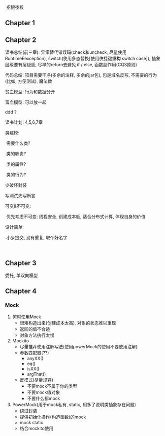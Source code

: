 ​	招银夜校

## Chapter 1



## Chapter 2

读书总结(前三章): 异常替代错误码(check和uncheck, 尽量使用RuntimeEexception), switch(使用多态替换[使用快捷键重构 switch case]), 抽象层级要有层级感, 尽早的return去避免 if / else, 函数副作用(CQS原则)

代码总结: 项目需要干净(多余的注释, 多余的jar包), 包是域名反写, 不需要的行为(比如, 方便测试), 魔法数

贫血模型: 行为和数据分开

富血模型: 可以放一起

ddd ?

读书计划: 4,5,6,7章

类建模:

​	需要什么类?

​	类的职责?

​	类的属性?

​	类的行为?

少破坏封装

写测试先写断言

可变&不可变:

​	优先考虑不可变: 线程安全, 创建成本低, 适合分布式计算, 体现自身的价值

设计简单:

​	小步提交, 没有重复, 取个好名字

​	

## Chapter 3

委托, 单双向模型



## Chapter 4

### Mock

1. 何时使用Mock
   * 很难构造出来(创建成本太高), 对象的状态难以重现
   * 返回的值不合适
   * 对象方法执行太慢
2. Mockito
   * 尽量推荐使用注解写法(使用powerMock的使用不要使用注解)
   * 参数匹配器(??)
     * anyXX()
     * eq()
     * isXX()
     * argThat()
   * 反模式(尽量规避)
     * 不要mock不属于你的类型
     * 不要mock值对象
     * 不要什么都mock
3. PowerMock(用于mock私有, static, 用多了说明类抽象存在问题)
   * 绕过封装
   * 提供初始化操作(构造函数)的mock
   * mock static
   * 结合mockito使用